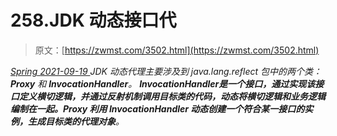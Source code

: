 <!--yml
category: 未分类
date: 0001-01-01 00:00:00
-->

# 258.JDK 动态接口代

> 原文：[https://zwmst.com/3502.html](https://zwmst.com/3502.html)

   [ *Spring* ](https://zwmst.com/spring)*[ <time datetime="2021-09-19T20:42:18+08:00"> 2021-09-19 </time> ](https://zwmst.com/3502.html)  JDK 动态代理主要涉及到 java.lang.reflect 包中的两个类：**Proxy** 和 **InvocationHandler**。
**InvocationHandler是一个接口，通过实现该接口定义横切逻辑，并通过反射机制调用目标类的代码，动态将横切逻辑和业务逻辑编制在一起。Proxy 利用 InvocationHandler 动态创建一个符合某一接口的实例，生成目标类的代理对象**。*